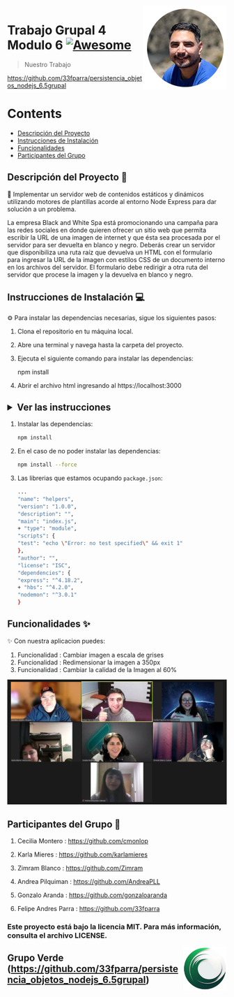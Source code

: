 <img src="public/image/perfil.png" align="right" />

# Trabajo Grupal 4 Modulo 6 [![Awesome](https://cdn.jsdelivr.net/gh/sindresorhus/awesome@d7305f38d29fed78fa85652e3a63e154dd8e8829/media/badge.svg)](https://github.com/33fparra/persistencia_objetos_nodejs_6.5grupal)

> Nuestro Trabajo

https://github.com/33fparra/persistencia_objetos_nodejs_6.5grupal

Contents
========

 * [Descripción del Proyecto](#descripción-del-proyecto-memo)
 * [Instrucciones de Instalación](#instrucciones-de-instalación-computer)
 * [Funcionalidades](#funcionalidades-sparkles)
 * [Participantes del Grupo](#participantes-del-grupo-busts_in_silhouette)
 
## Descripción del Proyecto :memo:

📝 Implementar un servidor web de contenidos estáticos y dinámicos utilizando motores de plantillas acorde al entorno Node Express para dar solución a un problema.

La empresa Black and White Spa está promocionando una campaña para las redes sociales en donde quieren ofrecer un sitio web que permita escribir la URL de una imagen de internet y que ésta sea
procesada por el servidor para ser devuelta en blanco y negro. Deberás crear un servidor que disponibiliza una ruta raíz que devuelva un HTML con el formulario para
ingresar la URL de la imagen con estilos CSS de un documento interno en los archivos del servidor. El formulario debe redirigir a otra ruta del servidor que procese la imagen y la devuelva en blanco y negro.

## Instrucciones de Instalación :computer:

⚙️ Para instalar las dependencias necesarias, sigue los siguientes pasos:

1. Clona el repositorio en tu máquina local.
2. Abre una terminal y navega hasta la carpeta del proyecto.
3. Ejecuta el siguiente comando para instalar las dependencias:

   npm install

4. Abrir el archivo html ingresando al https://localhost:3000


## <details><summary><b>Ver las instrucciones</b></summary>

1. Instalar las dependencias:

   ```sh
   npm install
   ```

2. En el caso de no poder instalar las dependencias:

   ```sh
   npm install --force
   ```

3. Las librerias que estamos ocupando `package.json`:

    ````sh
    ... 
    "name": "helpers",
    "version": "1.0.0",
    "description": "",
    "main": "index.js",
    + "type": "module",
    "scripts": {
    "test": "echo \"Error: no test specified\" && exit 1"
    },
    "author": "",
    "license": "ISC",
    "dependencies": {
    "express": "^4.18.2",
    + "hbs": "^4.2.0",
    "nodemon": "^3.0.1"
    }
    ````

</details>

</details>

## Funcionalidades :sparkles:

✨ Con nuestra aplicacion puedes:

1. Funcionalidad : Cambiar imagen a escala de grises
2. Funcionalidad : Redimensionar la imagen a 350px
3. Funcionalidad : Cambiar la calidad de la Imagen al 60%

![Foto de grupo](public/image/grupoVerde.jpg)

## Participantes del Grupo :busts_in_silhouette:

1. Cecilia Montero : https://github.com/cmonlop

2. Karla Mieres : https://github.com/karlamieres

3. Zimram Blanco : https://github.com/Zimram

4. Andrea Pilquiman : https://github.com/AndreaPLL

5. Gonzalo Aranda : https://github.com/gonzaloaranda

6. Felipe Andres Parra : https://github.com/33fparra

### Este proyecto está bajo la licencia MIT. Para más información, consulta el archivo LICENSE.


<img src="public/image/logGrupoVerde.png" align="right" />

## Grupo Verde (https://github.com/33fparra/persistencia_objetos_nodejs_6.5grupal)

